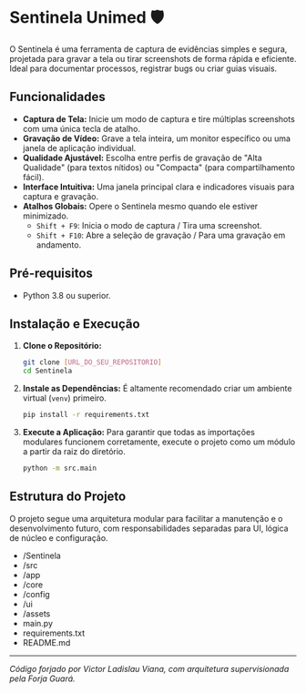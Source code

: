 #  Sentinela Unimed 🛡️

O Sentinela é uma ferramenta de captura de evidências simples e segura, projetada para gravar a tela ou tirar screenshots de forma rápida e eficiente. Ideal para documentar processos, registrar bugs ou criar guias visuais.

## Funcionalidades

* **Captura de Tela:** Inicie um modo de captura e tire múltiplas screenshots com uma única tecla de atalho.
* **Gravação de Vídeo:** Grave a tela inteira, um monitor específico ou uma janela de aplicação individual.
* **Qualidade Ajustável:** Escolha entre perfis de gravação de "Alta Qualidade" (para textos nítidos) ou "Compacta" (para compartilhamento fácil).
* **Interface Intuitiva:** Uma janela principal clara e indicadores visuais para captura e gravação.
* **Atalhos Globais:** Opere o Sentinela mesmo quando ele estiver minimizado.
    * `Shift + F9`: Inicia o modo de captura / Tira uma screenshot.
    * `Shift + F10`: Abre a seleção de gravação / Para uma gravação em andamento.

## Pré-requisitos

* Python 3.8 ou superior.

## Instalação e Execução

1.  **Clone o Repositório:**
    ```bash
    git clone [URL_DO_SEU_REPOSITORIO]
    cd Sentinela
    ```

2.  **Instale as Dependências:**
    É altamente recomendado criar um ambiente virtual (`venv`) primeiro.
    ```bash
    pip install -r requirements.txt
    ```

3.  **Execute a Aplicação:**
    Para garantir que todas as importações modulares funcionem corretamente, execute o projeto como um módulo a partir da raiz do diretório.
    ```bash
    python -m src.main
    ```

## Estrutura do Projeto

O projeto segue uma arquitetura modular para facilitar a manutenção e o desenvolvimento futuro, com responsabilidades separadas para UI, lógica de núcleo e configuração.

- /Sentinela
- /src
- /app
- /core
- /config
- /ui
- /assets
- main.py
- requirements.txt
- README.md


---
*Código forjado por Victor Ladislau Viana, com arquitetura supervisionada pela Forja Guará.*
